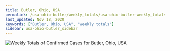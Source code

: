 ```yaml
---
title: Butler, Ohio, USA
permalink: /usa-ohio-butler/weekly_totals/usa-ohio-butler-weekly_totals.html
last_updated: Nov 18, 2020
keywords: ["Butler, Ohio, USA", "weekly totals"]
sidebar: usa-ohio-butler_sidebar
---
```


![Weekly Totals of Confirmed Cases for Butler, Ohio, USA](/covid_tracker/images/graphs/usa-ohio-butler-weekly_totals_graph.png)
